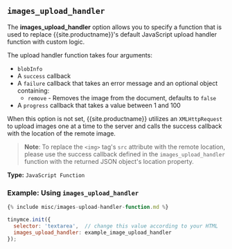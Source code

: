 ## `images_upload_handler`

The **images_upload_handler** option allows you to specify a function that is used to replace {{site.productname}}'s default JavaScript upload handler function with custom logic.

The upload handler function takes four arguments:

* `blobInfo`
* A `success` callback
* A `failure` callback that takes an error message and an optional object containing:
    * `remove` - Removes the image from the document, defaults to `false`
* A `progress` callback that takes a value between 1 and 100

When this option is not set, {{site.productname}} utilizes an `XMLHttpRequest` to upload images one at a time to the server and calls the success callback with the location of the remote image.

> **Note**: To replace the `<img>` tag's `src` attribute with the remote location, please use the success callback defined in the `images_upload_handler` function with the returned JSON object's location property.

**Type:** `JavaScript Function`

### Example: Using `images_upload_handler`

```js
{% include misc/images-upload-handler-function.md %}

tinymce.init({
  selector: 'textarea',  // change this value according to your HTML
  images_upload_handler: example_image_upload_handler
});
```

